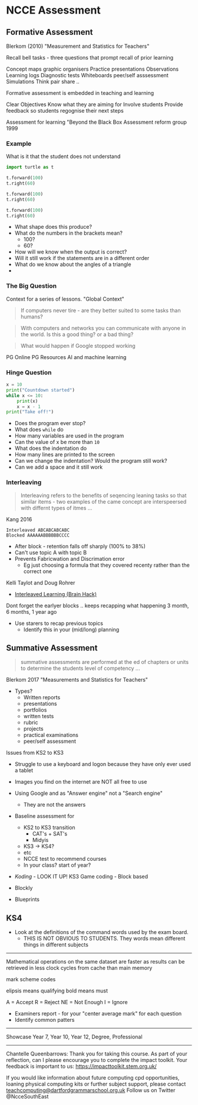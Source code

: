 NCCE Assessment
===============

Formative Assessment
---------------------

Blerkom (2010) "Measurement and Statistics for Teachers"

Recall bell tasks - three questions that prompt recall of prior learning

Concept maps
graphic organisers
Practice presentations
Observations
Learning logs
Diagnostic tests
Whiteboards
peer/self asssessment
Simulations
Think pair share
..

Formative assessment is embedded in teaching and learning

Clear Objectives
Know what they are aiming for
Involve students
Provide feedback so students regognise their next steps

Assessment for learning "Beyond the Black Box Assessment reform group 1999


### Example

What is it that the student does not understand

```python
import turtle as t

t.forward(100)
t.right(60)

t.forward(100)
t.right(60)

t.forward(100)
t.right(60)
```

* What shape does this produce?
* What do the numbers in the brackets mean?
    * 100?
    * 60?
* How will we know when the output is correct?
* Will it still work if the statements are in a different order
* What do we know about the angles of a triangle
* 

### The Big Question

Context for a series of lessons.
"Global Context"

> If computers never tire - are they better suited to some tasks than humans?

> With computers and networks you can communicate with anyone in the world. Is this a good thing? or a bad thing?

> What would happen if Google stopped working

PG Online PG Resources AI and machine learning

### Hinge Question

```python
x = 10
print("Countdown started")
while x <= 10:
    print(x)
    x = x - 1
print("Take off!")
```

* Does the program ever stop?
* What does `while` do
* How many variables are used in the program
* Can the value of x be more than `10`
* What does the indentation do
* How many lines are printed to the screen
* Can we change the indentation? Would the program still work?
* Can we add a space and it still work
  

### Interleaving

> Interleaving refers to the benefits of seqencing leaning tasks so that similar items - two examples of the came concept are interspeersed with differnt types of itmes ...

Kang 2016

```
Interleaved ABCABCABCABC
Blocked AAAAAABBBBBBCCCC
```

* After block - retention falls off sharply (100% to 38%)
* Can't use topic A with topic B
* Prevents Fabricwation and Discrimation error
    * Eg just choosing a formula that they covered recenty rather than the correct one

Kelli Taylot and Doug Rohrer



* [Interleaved Learning (Brain Hack)](https://www.youtube.com/watch?v=WbDpYMp8F6o)

Dont forget the earlyer blocks .. keeps recapping what happening 3 month, 6 months, 1 year ago

* Use starers to recap previous topics
    * Identify this in your (mid/long) planning


Summative Assessment
--------------------

> summative assessments are performed at the ed of chapters or units to determine the students level of competency ...

Blerkom 2017 "Measurements and Statistics for Teachers"


* Types?
    * Written reports
    * presentations
    * portfolios
    * written tests
    * rubric
    * projects
    * practical examinations
    * peer/self assessment




Issues from KS2 to KS3

* Struggle to use a keyboard and logon because they have only ever used a tablet
* Images you find on the internet are NOT all free to use
* Using Google and as "Answer engine" not a "Search engine"
    * They are not the answers


* Baseline assessment for 
    * KS2 to KS3 transition
        * CAT's + SAT's
        * Midyis
    * KS3 -> KS4?
    * etc
    * NCCE test to recommend courses
    * In your class? start of year?

* _Koding_ - LOOK IT UP! KS3 Game coding - Block based
* Blockly
* Blueprints

KS4
---

* Look at the definitions of the command words used by the exam board.
    * THIS IS NOT OBVIOUS TO STUDENTS. They words mean different things in different subjects

---

Mathematical operations on the same dataset are faster as results can be retrieved in less clock cycles from cache than main memory

mark scheme codes

elipsis means qualifying
bold means must


A = Accept
R = Reject
NE = Not Enough
I = Ignore

* Examiners report - for your "center average mark" for each question
* Identify common patters


---

Showcase Year 7, Year 10, Year 12, Degree, Professional


---


Chantelle Queenbarrows: Thank you for taking this course. As part of your reflection, can I please encourage you to complete the impact toolkit. Your feedback is important to us: https://impacttoolkit.stem.org.uk/

If you would like information about future computing cpd opportunities, loaning physical computing kits or further subject support, please contact teachcomputing@dartfordgrammarschool.org.uk Follow us on Twitter @NcceSouthEast
